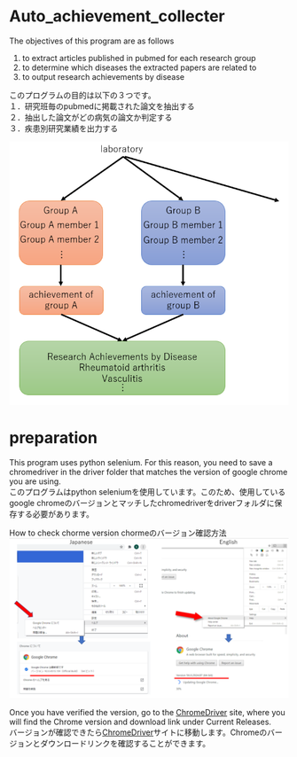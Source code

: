# Auto_achievement_collecter

The objectives of this program are as follows  
1. to extract articles published in pubmed for each research group   
2. to determine  which diseases the extracted papers are related to   
3. to output research achievements by disease  

このプログラムの目的は以下の３つです。  
１．研究班毎のpubmedに掲載された論文を抽出する  
２．抽出した論文がどの病気の論文か判定する  
３．疾患別研究業績を出力する  


![overview](https://github.com/honda-s691470/Auto_achievement_collecter/blob/main/img/outline.png)

# preparation
This program uses python selenium. For this reason, you need to save a chromedriver in the driver folder that matches the version of google chrome you are using.  
このプログラムはpython seleniumを使用しています。このため、使用しているgoogle chromeのバージョンとマッチしたchromedriverをdriverフォルダに保存する必要があります。

How to check chorme version
chormeのバージョン確認方法
![version](https://github.com/honda-s691470/Auto_achievement_collecter/blob/main/img/chrom_driver_version.png?raw=true)

Once you have verified the version, go to the [ChromeDriver](https://chromedriver.chromium.org/downloads) site, where you will find the Chrome version and download link under Current Releases.  
バージョンが確認できたら[ChromeDriver](https://chromedriver.chromium.org/downloads)サイトに移動します。Chromeのバージョンとダウンロードリンクを確認することができます。
